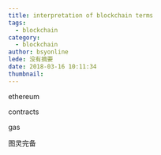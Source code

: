 ```yaml
---
title: interpretation of blockchain terms
tags:
  - blockchain
category:
  - blockchain
author: bsyonline
lede: 没有摘要
date: 2018-03-16 10:11:34
thumbnail:
---
```


ethereum


contracts

gas

图灵完备

